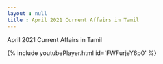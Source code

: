 ```yaml
---
layout : null
title : April 2021 Current Affairs in Tamil
---
```


April 2021 Current Affairs in Tamil



{% include youtubePlayer.html id='FWFurjeY6p0' %}
